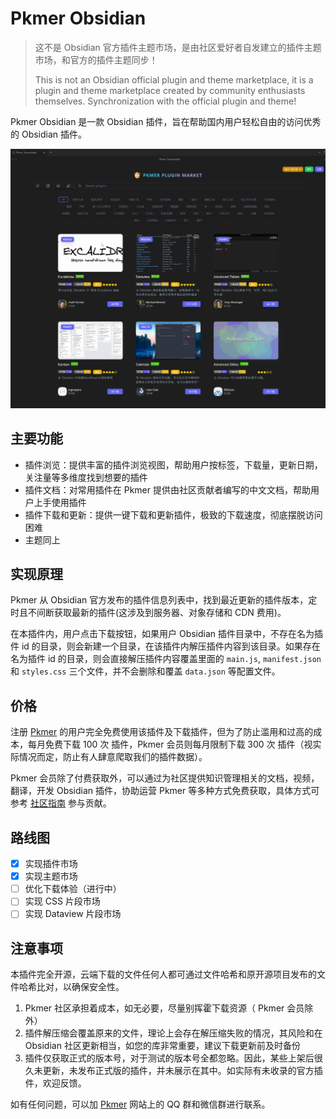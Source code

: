 # Pkmer Obsidian

> 这不是 Obsidian 官方插件主题市场，是由社区爱好者自发建立的插件主题市场，和官方的插件主题同步！
>
> This is not an Obsidian official plugin and theme marketplace, it is a plugin and theme marketplace created by community enthusiasts themselves. Synchronization with the official plugin and theme!

Pkmer Obsidian 是一款 Obsidian 插件，旨在帮助国内用户轻松自由的访问优秀的 Obsidian 插件。

![Pkmer](./public/pkmer.png)

## 主要功能

-   插件浏览：提供丰富的插件浏览视图，帮助用户按标签，下载量，更新日期，关注量等多维度找到想要的插件
-   插件文档：对常用插件在 Pkmer 提供由社区贡献者编写的中文文档，帮助用户上手使用插件
-   插件下载和更新：提供一键下载和更新插件，极致的下载速度，彻底摆脱访问困难
-   主题同上

## 实现原理

Pkmer 从 Obsidian 官方发布的插件信息列表中，找到最近更新的插件版本，定时且不间断获取最新的插件(这涉及到服务器、对象存储和 CDN 费用)。

在本插件内，用户点击下载按钮，如果用户 Obsidian 插件目录中，不存在名为插件 id 的目录，则会新建一个目录，在该插件内解压插件内容到该目录。如果存在名为插件 id 的目录，则会直接解压插件内容覆盖里面的 `main.js`, `manifest.json` 和 `styles.css` 三个文件，并不会删除和覆盖 `data.json` 等配置文件。

## 价格

注册 [Pkmer](https://pkmer.cn) 的用户完全免费使用该插件及下载插件，但为了防止滥用和过高的成本，每月免费下载 100 次 插件，Pkmer 会员则每月限制下载 300 次 插件（视实际情况而定，防止有人肆意爬取我们的插件数据）。

Pkmer 会员除了付费获取外，可以通过为社区提供知识管理相关的文档，视频，翻译，开发 Obsidian 插件，协助运营 Pkmer 等多种方式免费获取，具体方式可参考 [社区指南](https://pkmer.cn/show/20230330155738) 参与贡献。

## 路线图

-   [x] 实现插件市场
-   [x] 实现主题市场
-   [ ] 优化下载体验（进行中）
-   [ ] 实现 CSS 片段市场
-   [ ] 实现 Dataview 片段市场

## 注意事项

本插件完全开源，云端下载的文件任何人都可通过文件哈希和原开源项目发布的文件哈希比对，以确保安全性。

1. Pkmer 社区承担着成本，如无必要，尽量别挥霍下载资源（ Pkmer 会员除外）
2. 插件解压缩会覆盖原来的文件，理论上会存在解压缩失败的情况，其风险和在 Obsidian 社区更新相当，如您的库非常重要，建议下载更新前及时备份
3. 插件仅获取正式的版本号，对于测试的版本号全都忽略。因此，某些上架后很久未更新，未发布正式版的插件，并未展示在其中。如实际有未收录的官方插件，欢迎反馈。

如有任何问题，可以加 [Pkmer](https://pkmer.cn) 网站上的 QQ 群和微信群进行联系。
